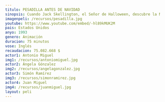 ```yaml
---
titulo: PESADILLA ANTES DE NAVIDAD
sinopsis: Cuando Jack Skellington, el Señor de Halloween, descubre la Navidad, se queda fascinado y decide mejorarla. Sin embargo, su visión de la festividad es totalmente contraria al espíritu navideño. Sus planes incluyen el secuestro de Santa Claus y la introducción de cambios bastante macabros. Sólo su novia Sally es consciente del error que está cometiendo.
imagenpeli: /recursos/pesadilla.jpg
youtube: https://www.youtube.com/embed/-hl89kMUK2M
pais: Estados Unidos
anyo: 1993
genero: Animación
duracion: 75 minutos
vose: Inglés
recaudacion: 75.082.668 $
actor1: Antonio Miguel
img1: /recursos/antoniomiguel.jpg
actor2: Ángela Gónzalez
img2: /recursos/angelagonzalez.jpg
actor3: Simón Ramírez
img3: /recursos/simonramirez.jpg
actor4: Juan Miguel
img4: /recursos/juanmiguel.jpg
layout: peli
---
```

